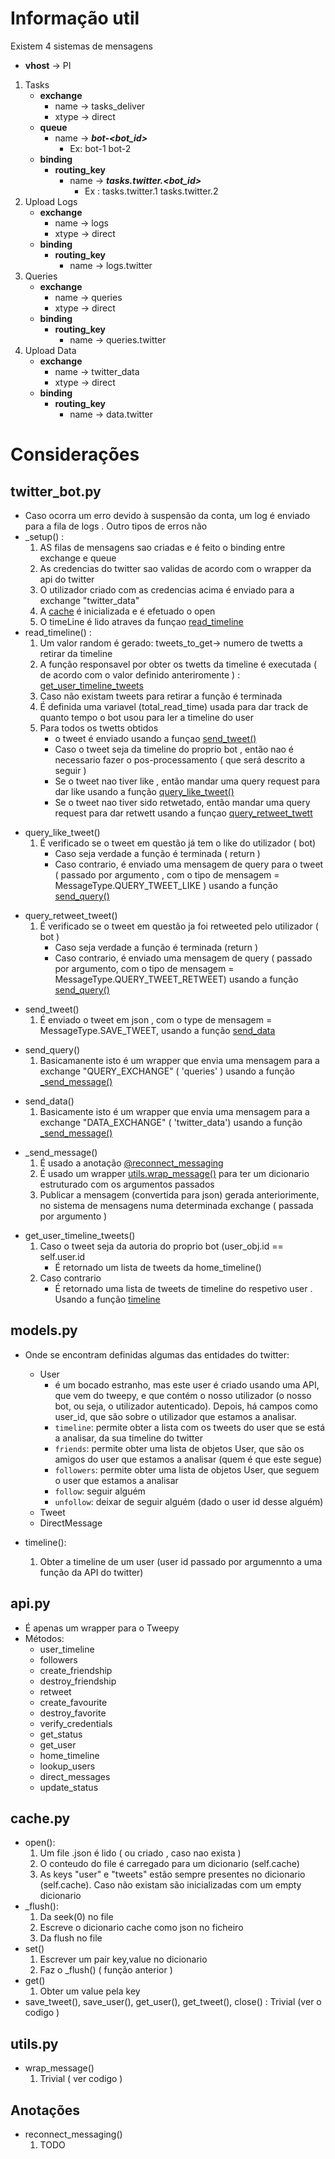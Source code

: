 # Informação util

Existem 4 sistemas de mensagens
- **vhost** -> PI
1. Tasks
    - **exchange**
        - name -> tasks_deliver
        - xtype -> direct
    - **queue**
        - name -> ***bot-<bot_id>*** 
            - Ex: bot-1 bot-2
    - **binding**
        - **routing_key**
            - name -> ***tasks.twitter.<bot_id>***
                - Ex : tasks.twitter.1 tasks.twitter.2
2. Upload Logs
    - **exchange**
        - name -> logs
        - xtype -> direct
    - **binding**
        - **routing_key**
            - name -> logs.twitter
3. Queries
    - **exchange**
        - name -> queries
        - xtype -> direct
    - **binding**
        - **routing_key**
            - name -> queries.twitter
4. Upload Data
    - **exchange**
        - name -> twitter_data
        - xtype -> direct
    - **binding**
        - **routing_key**
            - name -> data.twitter


# Considerações

## twitter_bot.py
- Caso ocorra um erro devido à suspensão da conta, um log é enviado para a fila de logs . Outro tipos de erros não
- _setup() : 
    1. AS filas de mensagens sao criadas e é feito o binding entre exchange e queue
    2. As credencias do twitter sao validas de acordo com o wrapper da api do twitter
    3. O utilizador criado com as credencias acima é enviado para a exchange "twitter_data"
    4. A  [cache](#cache) é inicializada  e é efetuado o open
    5. O timeLine é lido atraves da funçao [read_timeline](#read_timeline)
<a  name="read_timeline"></a>
- read_timeline() :
    1. Um valor random é gerado: tweets_to_get-> numero de twetts a retirar da timeline
    2. A função responsavel por obter os twetts da timeline é executada ( de acordo com o valor definido anteriromente ) : 
    [get_user_timeline_tweets](#get_user_timeline_tweets) 
    3. Caso não existam tweets para retirar a função é terminada
    4. É definida uma variavel (total_read_time) usada para dar track de quanto tempo o bot usou para ler a timeline do user
    5. Para todos os twetts obtidos
        - o tweet é enviado usando a funçao [send_tweet()](#send_tweet)
        - Caso o tweet seja da timeline do proprio bot , então nao é necessario fazer o pos-processamento ( que será descrito a seguir )
        - Se o tweet nao tiver like , então mandar uma query request para dar like usando a função [query_like_tweet()](#query_like_tweet)
        - Se o tweet nao tiver sido retwetado, então mandar uma query request para dar retwett usando a funçao [query_retweet_twett](#query_retweet_tweet)
         


<a name="query_like_tweet"></a>
- query_like_tweet()
    1. É verificado se o tweet em questão já tem o like do utilizador ( bot)
        - Caso seja verdade a função é terminada ( return )
        - Caso contrario, é enviado uma mensagem de query para o tweet ( passado por argumento , com o tipo de mensagem = MessageType.QUERY_TWEET_LIKE )
        usando a função [send_query()](#send_query)

<a name="query_retweet_tweet"></a>
- query_retweet_tweet()
    1. É verificado se o tweet em questão ja foi retweeted pelo utilizador ( bot )
        - Caso seja verdade a função é terminada (return )
        - Caso contrario, é enviado uma mensagem de query ( passado por argumento,
        com o tipo de mensagem = MessageType.QUERY_TWEET_RETWEET) usando a função 
        [send_query()](#send_query)

<a name="send_tweet"></a>
- send_tweet()
    1. É enviado o tweet em json , com o type de mensagem = MessageType.SAVE_TWEET, usando a função [send_data](#send_data)


<a name="send_query"></a>
- send_query()
    1. Basicamanente isto é um wrapper que envia uma mensagem para a exchange 
    "QUERY_EXCHANGE" ( 'queries' ) usando a função [_send_message()](#_send_message)

<a name="send_data"></a>
- send_data()
    1. Basicamente isto é um wrapper que envia uma mensagem para a exchange "DATA_EXCHANGE" ( 'twitter_data') usando a função [_send_message()](#_send_message)

<a name="_send_message"></a>
- _send_message()
    1. É usado a anotação [@reconnect_messaging](reconnect_messaging)
    2. É usado um wrapper [utils.wrap_message()](#wrap_message) para ter um dicionario estruturado com os argumentos passados
    3. Publicar a mensagem (convertida para json) gerada anteriorimente, no sistema de mensagens numa determinada exchange ( passada por argumento )

<a name="get_user_timeline_tweets" ></a>
- get_user_timeline_tweets()
    1. Caso o tweet seja da autoria do proprio bot (user_obj.id == self.user.id
        - É retornado um lista de tweets da home_timeline()
    2. Caso contrario
        - É retornado uma lista de tweets de timeline do respetivo user . Usando a função [timeline](#timeline)




<a name="models"></a>
## models.py
<a name="timeline"></a>
 - Onde se encontram definidas algumas das entidades do twitter:
   - User
     - é um bocado estranho, mas este user é criado usando uma API, que vem do tweepy, e que contém o nosso utilizador (o nosso bot, ou seja, o utilizador autenticado). Depois, há campos como user_id, que são sobre o utilizador que estamos a analisar.
     - `timeline`: permite obter a lista com os tweets do user que se está a analisar, da sua timeline do twitter 
     - `friends`: permite obter uma lista de objetos User, que são os amigos do user que estamos a analisar (quem é que este segue)
     - `followers`: permite obter uma lista de objetos User, que seguem o user que estamos a analisar
     - `follow`: seguir alguém 
     - `unfollow`: deixar de seguir alguém (dado o user id desse alguém)
   - Tweet
   - DirectMessage


- timeline():
    1. Obter a timeline de um user (user id passado por argumennto a uma função da API do twitter)


<a name="models"></a>
## api.py
<a name="timeline"></a>
 - É apenas um wrapper para o Tweepy
 - Métodos:
   - user_timeline
   - followers
   - create_friendship
   - destroy_friendship
   - retweet
   - create_favourite
   - destroy_favorite
   - verify_credentials
   - get_status
   - get_user
   - home_timeline
   - lookup_users
   - direct_messages
   - update_status


<a name="cache"></a>
## cache.py 
- open():
    1. Um file .json é lido ( ou criado , caso nao exista )
    2. O conteudo do file é carregado para um dicionario (self.cache)
    3. As keys "user" e "tweets" estão sempre presentes no dicionario (self.cache). Caso não existam são inicializadas com um empty dicionario
- _flush():
    1. Da seek(0) no file
    2. Escreve o dicionario cache como json no ficheiro
    3. Da flush no file
- set()
    1. Escrever um pair key,value no dicionario
    2. Faz o _flush() ( função anterior )
- get()
    1. Obter um value pela key
- save_tweet(), save_user(), get_user(), get_tweet(), close() : Trivial (ver o codigo )


<a name="utils"></a>
## utils.py

<a name="wrap_message"></a>
- wrap_message()
    1. Trivial ( ver codigo )


<a name="anotation"></a>
## Anotações
<a name="reconnect_messaging"></a>
- reconnect_messaging()
    1. TODO
 